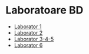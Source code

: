 # Laboratoare BD
* [Laborator 1](https://drive.google.com/open?id=167mmcykCzUskWrQ5s6YJxKZjLR0eN_bX)
* [Laborator 2](https://drive.google.com/open?id=1T3GdzRQb8uvZRetJThe6xwlBAcQ0IRjn)
* [Laborator 3-4-5](https://drive.google.com/open?id=196PqJJUvzuSxafSqCNLIqiwrKJwpz67d)
* [Laborator 6](https://drive.google.com/open?id=11znSJpfa0sh90Ndx9FaNb-ggnpX5JQQi)
